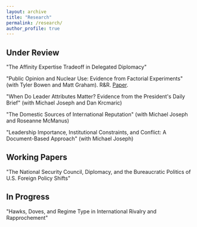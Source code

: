 ```yaml
---
layout: archive
title: "Research"
permalink: /research/
author_profile: true
---
```


Under Review
---

"The Affinity Expertise Tradeoff in Delegated Diplomacy"

"Public Opinion and Nuclear Use: Evidence from Factorial Experiments" (with Tyler Bowen and Matt Graham). R&R. <a href= "https://michaelgoldfien.github.io/files/BowenGoldfienGraham.pdf">Paper</a>. 

"When Do Leader Attributes Matter? Evidence from the President's Daily Brief" (with Michael Joseph and Dan Krcmaric)

"The Domestic Sources of International Reputation" (with Michael Joseph and Roseanne McManus)

"Leadership Importance, Institutional Constraints, and Conflict: A Document-Based Approach" (with Michael Joseph)

Working Papers
---

"The National Security Council, Diplomacy, and the Bureaucratic Politics of U.S. Foreign Policy Shifts"

In Progress
---

"Hawks, Doves, and Regime Type in International Rivalry and Rapprochement"

